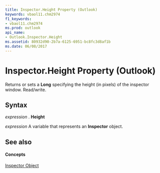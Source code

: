 ```yaml
---
title: Inspector.Height Property (Outlook)
keywords: vbaol11.chm2974
f1_keywords:
- vbaol11.chm2974
ms.prod: outlook
api_name:
- Outlook.Inspector.Height
ms.assetid: 80932d90-2b7a-6125-6951-bc8fc3d8af1b
ms.date: 06/08/2017
---
```



# Inspector.Height Property (Outlook)

Returns or sets a  **Long** specifying the height (in pixels) of the inspector window. Read/write.


## Syntax

 _expression_ . **Height**

 _expression_ A variable that represents an **Inspector** object.


## See also


#### Concepts


[Inspector Object](Outlook.Inspector.md)

